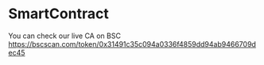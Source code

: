 # SmartContract
You can check our live CA on BSC 
https://bscscan.com/token/0x31491c35c094a0336f4859dd94ab9466709dec45
